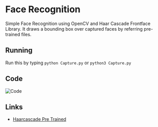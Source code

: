 # Face Recognition

Simple Face Recognition using OpenCV and Haar Cascade Frontface Library. It draws a bounding box over captured faces by referring pre-trained files.

## Running

Run this by typing `python Capture.py` or `python3 Capture.py`

## Code

![Code](https://i.imgur.com/2sS5ZcM.png)

## Links

- [Haarcascade Pre Trained](https://github.com/opencv/opencv/blob/master/data/haarcascades)
